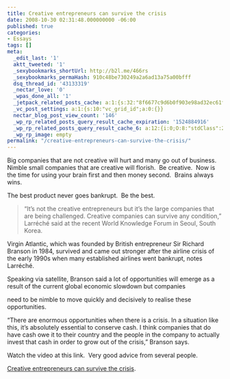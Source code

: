 ```yaml
---
title: Creative entrepreneurs can survive the crisis
date: 2008-10-30 02:31:48.000000000 -06:00
published: true
categories:
- Essays
tags: []
meta:
  _edit_last: '1'
  aktt_tweeted: '1'
  _sexybookmarks_shortUrl: http://b2l.me/466rs
  _sexybookmarks_permaHash: 910c48be730249a2a6ad13a75a00bfff
  dsq_thread_id: '43133319'
  _nectar_love: '0'
  _wpas_done_all: '1'
  _jetpack_related_posts_cache: a:1:{s:32:"8f6677c9d6b0f903e98ad32ec61f8deb";a:2:{s:7:"expires";i:1471152048;s:7:"payload";a:3:{i:0;a:1:{s:2:"id";i:656;}i:1;a:1:{s:2:"id";i:1179;}i:2;a:1:{s:2:"id";i:391;}}}}
  _vc_post_settings: a:1:{s:10:"vc_grid_id";a:0:{}}
  nectar_blog_post_view_count: '146'
  _wp_rp_related_posts_query_result_cache_expiration: '1524884916'
  _wp_rp_related_posts_query_result_cache_6: a:12:{i:0;O:8:"stdClass":2:{s:7:"post_id";s:3:"326";s:5:"score";s:17:"54.92723551179426";}i:1;O:8:"stdClass":2:{s:7:"post_id";s:3:"706";s:5:"score";s:18:"53.614293818595854";}i:2;O:8:"stdClass":2:{s:7:"post_id";s:4:"1229";s:5:"score";s:17:"49.51873329918897";}i:3;O:8:"stdClass":2:{s:7:"post_id";s:3:"710";s:5:"score";s:18:"45.935214360285315";}i:4;O:8:"stdClass":2:{s:7:"post_id";s:4:"1363";s:5:"score";s:17:"44.87749784739706";}i:5;O:8:"stdClass":2:{s:7:"post_id";s:4:"1513";s:5:"score";s:17:"41.52954497991805";}i:6;O:8:"stdClass":2:{s:7:"post_id";s:4:"1321";s:5:"score";s:17:"41.52954497991805";}i:7;O:8:"stdClass":2:{s:7:"post_id";s:4:"1192";s:5:"score";s:17:"41.52954497991805";}i:8;O:8:"stdClass":2:{s:7:"post_id";s:4:"1027";s:5:"score";s:17:"41.52954497991805";}i:9;O:8:"stdClass":2:{s:7:"post_id";s:3:"713";s:5:"score";s:17:"41.52954497991805";}i:10;O:8:"stdClass":2:{s:7:"post_id";s:3:"664";s:5:"score";s:17:"41.52954497991805";}i:11;O:8:"stdClass":2:{s:7:"post_id";s:4:"4550";s:5:"score";s:18:"39.346257741661574";}}
  _wp_rp_image: empty
permalink: "/creative-entrepreneurs-can-survive-the-crisis/"
---
```

Big companies that are not creative will hurt and many go out of business.  Nimble small companies that are creative will florish.  Be creative.  Now is the time for using your brain first and then money second.  Brains always wins.

The best product never goes bankrupt.  Be the best.</p>
>“It’s not the creative entrepreneurs but it’s the large companies that are being challenged. Creative companies can survive any condition,” Larréché said at the recent World Knowledge Forum in Seoul, South Korea.

Virgin Atlantic, which was founded by British entrepreneur Sir Richard Branson in 1984, survived and came out stronger after the airline crisis of the early 1990s when many established airlines went bankrupt, notes Larréché.

Speaking via satellite, Branson said a lot of opportunities will emerge as a result of the current global economic slowdown but companies

need to be nimble to move quickly and decisively to realise these opportunities.

“There are enormous opportunities when there is a crisis. In a situation like this, it’s absolutely essential to conserve cash. I think companies that do have cash owe it to their country and the people in the company to actually invest that cash in order to grow out of the crisis,” Branson says.</p></blockquote>
<p>Watch the video at this link.  Very good advice from several people.

<a href="http://knowledge.insead.edu/CreativeEntrepreneursSurviveCrisis081008.cfm?vid=105" rel="nofollow">Creative entrepreneurs can survive the crisis</a>.</p>
